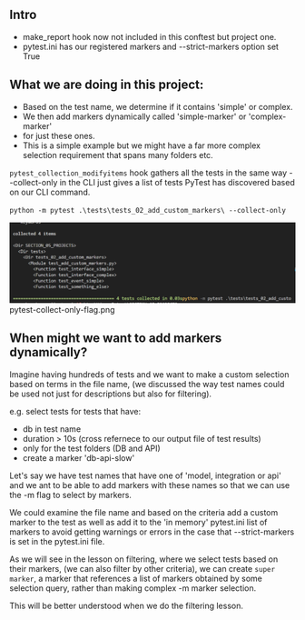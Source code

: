## Intro

- make_report hook now not included in this conftest but project one.
- pytest.ini has our registered markers and --strict-markers option set True

## What we are doing in this project:

- Based on the test name, we determine if it contains 'simple' or complex.
- We then add markers dynamically called 'simple-marker' or 'complex-marker'
- for just these ones.
- This is a simple example but we might have a far more complex selection requirement that spans many folders etc.

`pytest_collection_modifyitems` hook gathers all the tests in the same way --collect-only in the CLI just gives a list of tests PyTest has discovered based on our CLI command.

`python -m pytest .\tests\tests_02_add_custom_markers\ --collect-only`

![--collect-only flag](./pytest-collect-only-flag.png "San Juan Mountains")
pytest-collect-only-flag.png 

## When might we want to add markers dynamically?

Imagine having hundreds of tests and we want to make a custom selection based on terms in the file name, (we discussed the way test names could be used not just for descriptions but also for filtering).


e.g. select tests for tests that have:

- db in test name
- duration > 10s (cross refernece to our output file of test results)
- only for the test folders (DB and API)
- create a marker 'db-api-slow'

Let's say we have test names that have one of 'model, integration or api' and we ant to be able to add markers with these names so that we can use the -m flag to select by markers.

We could examine the file name and based on the criteria add a custom marker to the test as well as add it to the 'in memory' pytest.ini list of markers to avoid getting warnings or errors in the case that --strict-markers is set in the pytest.ini file.

As we will see in the lesson on filtering, where we select tests based on their markers, (we can also filter by other criteria), we can create `super marker`, a marker that references a list of markers obtained by some selection query, rather than making complex -m marker selection. 

This will be better understood when we do the filtering lesson.


